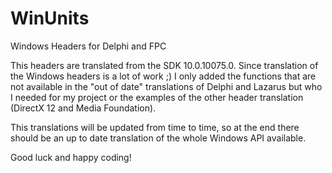 # WinUnits
Windows Headers for Delphi and FPC

This headers are translated from the SDK 10.0.10075.0.
Since translation of the Windows headers is a lot of work ;) I only added the functions that are not available in the "out of date"
translations of Delphi and Lazarus but who I needed for my project or the examples of the other header translation (DirectX 12 and Media 
Foundation).

This translations will be updated from time to time, so at the end there should be an up to date translation of the whole
Windows API available.

Good luck and happy coding!
